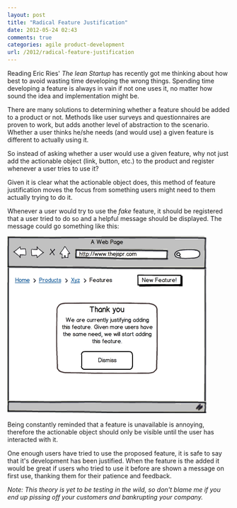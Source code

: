 ```yaml
---
layout: post
title: "Radical Feature Justification"
date: 2012-05-24 02:43
comments: true
categories: agile product-development
url: /2012/radical-feature-justification
---
```


Reading Eric Ries' *The lean Startup* has recently got me thinking about how best
to avoid wasting time developing the wrong things. Spending time developing a
feature is always in vain if not one uses it, no matter how sound the idea and
implementation might be.

There are many solutions to determining whether a feature should be added to a
product or not. Methods like user surveys and questionnaires are proven to work,
but adds another level of abstraction to the scenario. Whether a user thinks
he/she needs (and would use) a given feature is different to actually using it.

So instead of asking whether a user would use a given feature, why not just add
the actionable object (link, button, etc.) to the product and register whenever
a user tries to use it?

Given it is clear what the actionable object does, this method of feature
justification moves the focus from something users might need to them actually
trying to do it.

Whenever a user would try to use the *fake* feature, it should be registered
that a user tried to do so and a helpful message should be displayed. The
message could go something like this:

![center](/images/radical_feature_justification.png)

Being constantly reminded that a feature is unavailable is annoying, therefore
the actionable object should only be visible until the user has interacted with
it.

One enough users have tried to use the proposed feature, it is safe to say that
it's development has been justified. When the feature is the added it would be
great if users who tried to use it before are shown a message on first use,
thanking them for their patience and feedback.

*Note: This theory is yet to be testing in the wild, so don't blame me if you end
up pissing off your customers and bankrupting your company.*
